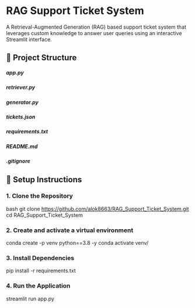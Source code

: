 # RAG Support Ticket System

A Retrieval-Augmented Generation (RAG) based support ticket system that leverages custom knowledge to answer user queries using an interactive Streamlit interface.

## 📁 Project Structure
##### app.py
##### retriever.py
##### generator.py
##### tickets.json
##### requirements.txt
##### README.md
##### .gitignore


## 🔧 Setup Instructions

### 1. Clone the Repository

bash
git clone https://github.com/alok8663/RAG_Support_Ticket_System.git
cd RAG_Support_Ticket_System

### 2. Create and activate a virtual environment
conda create -p venv python==3.8 -y
conda activate venv/ 


### 3. Install Dependencies
pip install -r requirements.txt

### 4. Run the Application
streamlit run app.py

